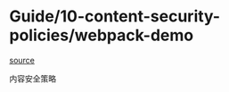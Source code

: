 # Guide/10-content-security-policies/webpack-demo

[source](https://webpack.js.org/guides/csp/)

内容安全策略


